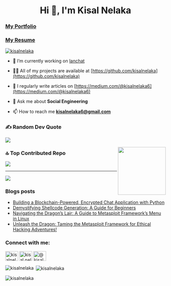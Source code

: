 <h1 align="center">Hi 👋, I'm Kisal Nelaka</h1>

<h3> <a href="https://kisalnelaka.github.io">My Portfolio</a></h3>

<h3> <a href="https://kisalnelaka.github.io/resume">My Resume</a></h3>


<p align="left"> <a href="https://github.com/ryo-ma/github-profile-trophy"><img src="https://github-profile-trophy.vercel.app/?username=kisalnelaka" alt="kisalnelaka" /></a> </p>

- 🔭 I’m currently working on [lanchat](https://github.com/kisalnelaka/lanchat)

- 👨‍💻 All of my projects are available at [https://github.com/kisalnelaka](https://github.com/kisalnelaka)

- 📝 I regularly write articles on [https://medium.com/@kisalnelaka6](https://medium.com/@kisalnelaka6)

- 💬 Ask me about **Social Engineering**

- 📫 How to reach me **kisalnelaka6@gmail.com**

  
### ✍️ Random Dev Quote
![](https://quotes-github-readme.vercel.app/api?type=horizontal&theme=radical)

<img align="right" height="150" src="https://i.giphy.com/media/v1.Y2lkPTc5MGI3NjExMTNtMW9jd2NxazR1NHYwZGQxbjZkaHpra21hc2ptYTBteHQ5ZmpnYSZlcD12MV9pbnRlcm5hbF9naWZfYnlfaWQmY3Q9Zw/qPa9vUYCUrx6w/giphy.gif"  />

### 🔝 Top Contributed Repo
![](https://github-contributor-stats.vercel.app/api?username=kisalnelaka&limit=5&theme=discord&combine_all_yearly_contributions=true)

---
[![](https://visitcount.itsvg.in/api?id=kk&icon=0&color=0)](https://visitcount.itsvg.in)

### Blogs posts
<!-- BLOG-POST-LIST:START -->
- [Building a Blockchain-Powered, Encrypted Chat Application with Python](https://medium.com/@kisalnelaka6/building-a-blockchain-powered-encrypted-chat-application-with-python-103f116fad34?source=rss-3dd06b9e0f4------2)
- [Demystifying Shellcode Generation: A Guide for Beginners](https://medium.com/@kisalnelaka6/demystifying-shellcode-generation-a-guide-for-beginners-e8b536599296?source=rss-3dd06b9e0f4------2)
- [Navigating the Dragon’s Lair: A Guide to Metasploit Framework’s Menu in Linux](https://medium.com/@kisalnelaka6/navigating-the-dragons-lair-a-guide-to-metasploit-framework-s-menu-in-linux-33e96954c8cc?source=rss-3dd06b9e0f4------2)
- [Unleash the Dragon: Taming the Metasploit Framework for Ethical Hacking Adventures!](https://medium.com/@kisalnelaka6/unleash-the-dragon-taming-the-metasploit-framework-for-ethical-hacking-adventures-581d518e4c7c?source=rss-3dd06b9e0f4------2)
<!-- BLOG-POST-LIST:END -->

###

<h3 align="left">Connect with me:</h3>
<p align="left">
<a href="https://linkedin.com/in/kisalnelaka" target="blank"><img align="center" src="https://raw.githubusercontent.com/rahuldkjain/github-profile-readme-generator/master/src/images/icons/Social/linked-in-alt.svg" alt="kisalnelaka" height="30" width="40" /></a>
<a href="https://instagram.com/kisal.nelaka" target="blank"><img align="center" src="https://raw.githubusercontent.com/rahuldkjain/github-profile-readme-generator/master/src/images/icons/Social/instagram.svg" alt="kisal.nelaka" height="30" width="40" /></a>
<a href="https://medium.com/@kisalnelaka6" target="blank"><img align="center" src="https://raw.githubusercontent.com/rahuldkjain/github-profile-readme-generator/master/src/images/icons/Social/medium.svg" alt="@kisalnelaka6" height="30" width="40" /></a>
</p>

<p><img align="left" src="https://github-readme-stats.vercel.app/api/top-langs?username=kisalnelaka&show_icons=true&locale=en&layout=compact" alt="kisalnelaka" /></p>

<p>&nbsp;<img align="center" src="https://github-readme-stats.vercel.app/api?username=kisalnelaka&show_icons=true&locale=en" alt="kisalnelaka" /></p>

<p><img align="center" src="https://github-readme-streak-stats.herokuapp.com/?user=kisalnelaka&" alt="kisalnelaka" /></p>
